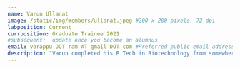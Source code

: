 ```yaml
---
name: Varun Ullanat
image: /static/img/members/ullanat.jpeg #200 x 200 pixels, 72 dpi
labposition: Current
currposition: Graduate Trainee 2021
#subsequent:  update once you become an alumnus
email: varappu DOT ram AT gmail DOT com #Preferred public email address
description: "Varun completed his B.Tech in Biotechnology from somewhere, Bengaluru. has a Bachelors in Biotech engineering. He is working on inference-based method development projects in integrative modeling."
---
```

